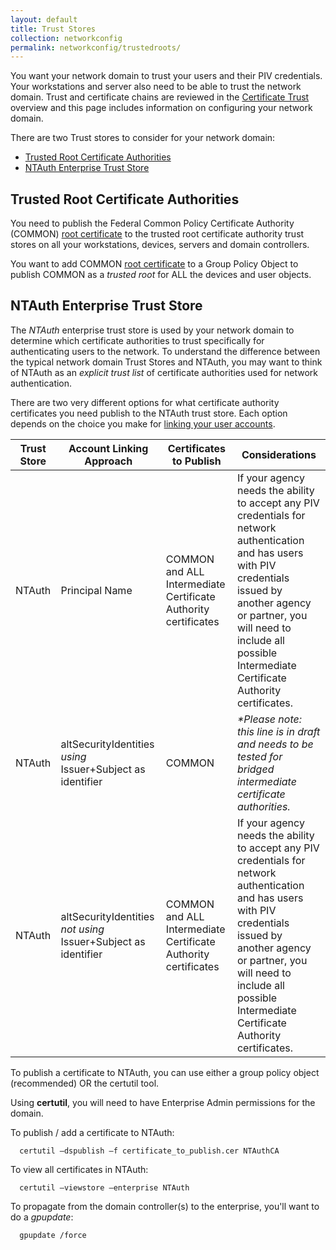 ```yaml
---
layout: default
title: Trust Stores
collection: networkconfig
permalink: networkconfig/trustedroots/
---
```


You want your network domain to trust your users and their PIV credentials.  Your workstations and server also need to be able to trust the network domain.  Trust and certificate chains are reviewed in the [Certificate Trust](../../pivcertchains) overview and this page includes information on configuring your network domain.

There are two Trust stores to consider for your network domain:

- [Trusted Root Certificate Authorities](#trusted-root-certificate-authorities)
- [NTAuth Enterprise Trust Store](#ntauth-enterprise-trust-store)

##  Trusted Root Certificate Authorities
You need to publish the Federal Common Policy Certificate Authority (COMMON) [root certificate]({{site.baseurl}}/pivcertchains/#download-root-and-intermediate-certificates) to the trusted root certificate authority trust stores on all your workstations, devices, servers and domain controllers.   

You want to add COMMON [root certificate]({{site.baseurl}}/pivcertchains/#download-root-and-intermediate-certificates) to a Group Policy Object to publish COMMON as a _trusted root_ for ALL the devices and user objects.

## NTAuth Enterprise Trust Store
The _NTAuth_ enterprise trust store is used by your network domain to determine which certificate authorities to trust specifically for authenticating users to the network.  To understand the difference between the typical network domain Trust Stores and NTAuth, you may want to think of NTAuth as an _explicit trust list_ of certificate authorities used for network authentication.

There are two very different options for what certificate authority certificates you need publish to the NTAuth trust store.  Each option depends on the choice you make for [linking your user accounts](../accounts/).

| Trust Store | Account Linking Approach | Certificates to Publish | Considerations|
| ----- | -------| -------| ------|
| NTAuth | Principal Name | COMMON and ALL Intermediate Certificate Authority certificates | If your agency needs the ability to accept any PIV credentials for network authentication and has users with PIV credentials issued by another agency or partner, you will need to include all possible Intermediate Certificate Authority certificates. |
| NTAuth  | altSecurityIdentities _using_ Issuer+Subject as identifier | COMMON | _*Please note: this line is in draft and needs to be tested for bridged intermediate certificate authorities._ |
| NTAuth  | altSecurityIdentities _not using_ Issuer+Subject as identifier | COMMON and ALL Intermediate Certificate Authority certificates | If your agency needs the ability to accept any PIV credentials for network authentication and has users with PIV credentials issued by another agency or partner, you will need to include all possible Intermediate Certificate Authority certificates. |


To publish a certificate to NTAuth, you can use either a group policy object (recommended) OR the certutil tool.  

Using **certutil**, you will need to have Enterprise Admin permissions for the domain.  

To publish / add a certificate to NTAuth:


```
  certutil –dspublish –f certificate_to_publish.cer NTAuthCA
```

To view all certificates in NTAuth:  

```
  certutil –viewstore –enterprise NTAuth
```

To propagate from the domain controller(s) to the enterprise, you'll want to do a _gpupdate_:  

```
  gpupdate /force
```
